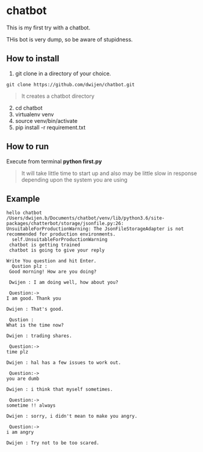 # chatbot
This is my first try with a chatbot.

THis bot is very dump, so  be aware of stupidness.

## How to install
1. git clone in a directory of your choice.
```shell
git clone https://github.com/dwijen/chatbot.git
```
> It creates a chatbot directory
2. cd chatbot
3. virtualenv venv
4. source venv/bin/activate
5. pip install -r requirement.txt


## How to run
Execute from terminal **python first.py**
> It will take little time to start up and also may be little slow in response depending upon the system you are using


## Example
```shell
hello chatbot
/Users/dwijen.b/Documents/chatbot/venv/lib/python3.6/site-packages/chatterbot/storage/jsonfile.py:26: UnsuitableForProductionWarning: The JsonFileStorageAdapter is not recommended for production environments.
  self.UnsuitableForProductionWarning
 chatbot is getting trained
 chatbot is going to give your reply

Write You question and hit Enter.
  Qustion plz :
 Good morning! How are you doing?
 
 Dwijen : I am doing well, how about you?

 Question:->
I am good. Thank you

Dwijen : That's good.

 Qustion :
What is the time now?

Dwijen : trading shares.

 Question:->
time plz

Dwijen : hal has a few issues to work out.

 Question:->
you are dumb

Dwijen : i think that myself sometimes.

 Question:->
sometime !! always

Dwijen : sorry, i didn't mean to make you angry.

 Question:->
i am angry

Dwijen : Try not to be too scared.

```
